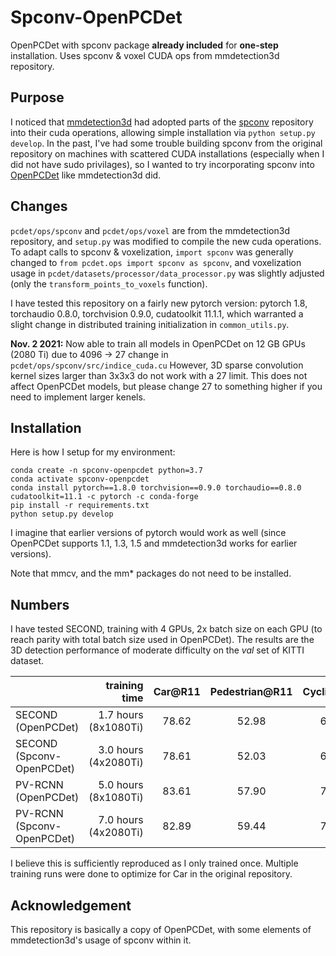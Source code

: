 # Spconv-OpenPCDet
OpenPCDet with spconv package **already included** for **one-step** installation. Uses spconv & voxel CUDA ops from mmdetection3d repository.

## Purpose
I noticed that [mmdetection3d](https://github.com/open-mmlab/mmdetection3d) had adopted parts of the [spconv](https://github.com/traveller59/spconv) repository into their cuda operations, allowing simple installation via `python setup.py develop`. In the past, I've had some trouble building spconv from the original repository on machines with scattered CUDA installations (especially when I did not have sudo privilages), so I wanted to try incorporating spconv into [OpenPCDet](https://github.com/open-mmlab/OpenPCDet) like mmdetection3d did. 

## Changes
`pcdet/ops/spconv` and `pcdet/ops/voxel` are from the mmdetection3d repository, and `setup.py` was modified to compile the new cuda operations. To adapt calls to spconv & voxelization, `import spconv` was generally changed to `from pcdet.ops import spconv as spconv`, and voxelization usage in `pcdet/datasets/processor/data_processor.py` was slightly adjusted (only the `transform_points_to_voxels` function).

I have tested this repository on a fairly new pytorch version: pytorch 1.8, torchaudio 0.8.0, torchvision 0.9.0, cudatoolkit 11.1.1, which warranted a slight change in distributed training initialization in `common_utils.py`.

**Nov. 2 2021:** Now able to train all models in OpenPCDet on 12 GB GPUs (2080 Ti) due to 4096 -> 27 change in `pcdet/ops/spconv/src/indice_cuda.cu`
However, 3D sparse convolution kernel sizes larger than 3x3x3 do not work with a 27 limit. This does not affect OpenPCDet models, but please change 27 to something higher if you need to implement larger kenels.

## Installation
Here is how I setup for my environment:
```
conda create -n spconv-openpcdet python=3.7
conda activate spconv-openpcdet
conda install pytorch==1.8.0 torchvision==0.9.0 torchaudio==0.8.0 cudatoolkit=11.1 -c pytorch -c conda-forge
pip install -r requirements.txt
python setup.py develop
```
I imagine that earlier versions of pytorch would work as well (since OpenPCDet supports 1.1, 1.3, 1.5 and mmdetection3d works for earlier versions). 

Note that mmcv, and the mm* packages do not need to be installed.

## Numbers
I have tested SECOND, training with 4 GPUs, 2x batch size on each GPU (to reach parity with total batch size used in OpenPCDet).
The results are the 3D detection performance of moderate difficulty on the *val* set of KITTI dataset.

|                                             | training time | Car@R11 | Pedestrian@R11 | Cyclist@R11 | 
|---------------------------------------------|----------:|:-------:|:-------:|:-------:|
| SECOND (OpenPCDet)       |  1.7 hours (8x1080Ti) | 78.62 | 52.98 | 67.15 |
| SECOND (Spconv-OpenPCDet) | 3.0 hours (4x2080Ti) | 78.61 | 52.03 | 64.92 |
| PV-RCNN (OpenPCDet)       |  5.0 hours (8x1080Ti) | 83.61 | 57.90 | 70.47 |
| PV-RCNN (Spconv-OpenPCDet) | 7.0 hours (4x2080Ti) | 82.89 | 59.44 | 70.43 |

I believe this is sufficiently reproduced as I only trained once. Multiple training runs were done to optimize for Car in the original repository.

## Acknowledgement
This repository is basically a copy of OpenPCDet, with some elements of mmdetection3d's usage of spconv within it.
